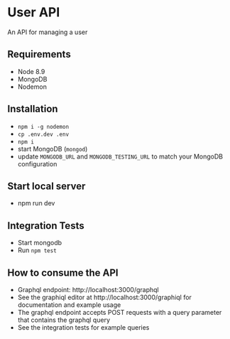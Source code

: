 # User API

An API for managing a user

## Requirements

- Node 8.9
- MongoDB
- Nodemon

## Installation

- `npm i -g nodemon`
- `cp .env.dev .env`
- `npm i`
- start MongoDB (`mongod`)
- update `MONGODB_URL` and `MONGODB_TESTING_URL` to match your MongoDB configuration

## Start local server

- npm run dev

## Integration Tests

- Start mongodb
- Run `npm test`

## How to consume the API

- Graphql endpoint: http://localhost:3000/graphql
- See the graphiql editor at http://localhost:3000/graphiql for documentation and example usage
- The graphql endpoint accepts POST requests with a query parameter that contains the graphql query
- See the integration tests for example queries
